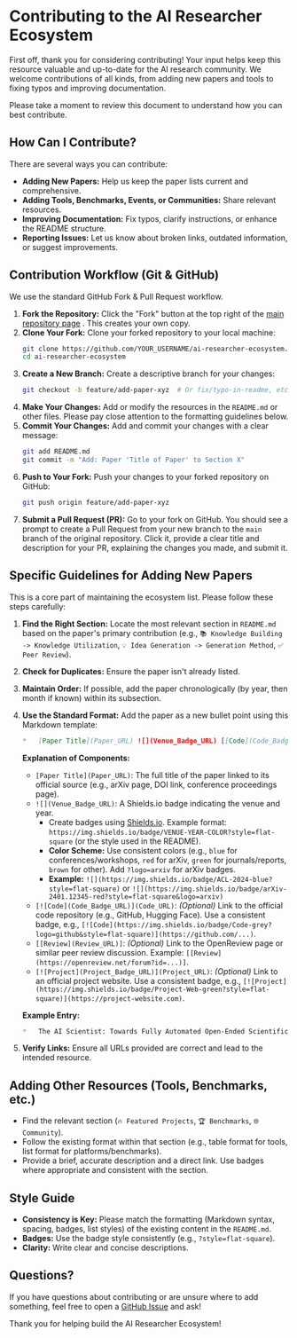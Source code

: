 # Contributing to the AI Researcher Ecosystem

First off, thank you for considering contributing! Your input helps keep this resource valuable and up-to-date for the AI research community. We welcome contributions of all kinds, from adding new papers and tools to fixing typos and improving documentation.

Please take a moment to review this document to understand how you can best contribute.

## How Can I Contribute?

There are several ways you can contribute:

*   **Adding New Papers:** Help us keep the paper lists current and comprehensive.
*   **Adding Tools, Benchmarks, Events, or Communities:** Share relevant resources.
*   **Improving Documentation:** Fix typos, clarify instructions, or enhance the README structure.
*   **Reporting Issues:** Let us know about broken links, outdated information, or suggest improvements.

## Contribution Workflow (Git & GitHub)

We use the standard GitHub Fork & Pull Request workflow.

1.  **Fork the Repository:** Click the "Fork" button at the top right of the [main repository page](https://github.com/ResearAI/Awesome-AI-Scientist/pulls) . This creates your own copy.
2.  **Clone Your Fork:** Clone your forked repository to your local machine:
    ```bash
    git clone https://github.com/YOUR_USERNAME/ai-researcher-ecosystem.git
    cd ai-researcher-ecosystem
    ```
3.  **Create a New Branch:** Create a descriptive branch for your changes:
    ```bash
    git checkout -b feature/add-paper-xyz  # Or fix/typo-in-readme, etc.
    ```
4.  **Make Your Changes:** Add or modify the resources in the `README.md` or other files. Please pay close attention to the formatting guidelines below.
5.  **Commit Your Changes:** Add and commit your changes with a clear message:
    ```bash
    git add README.md
    git commit -m "Add: Paper 'Title of Paper' to Section X"
    ```
6.  **Push to Your Fork:** Push your changes to your forked repository on GitHub:
    ```bash
    git push origin feature/add-paper-xyz
    ```
7.  **Submit a Pull Request (PR):** Go to your fork on GitHub. You should see a prompt to create a Pull Request from your new branch to the `main` branch of the original repository. Click it, provide a clear title and description for your PR, explaining the changes you made, and submit it.

## Specific Guidelines for Adding New Papers

This is a core part of maintaining the ecosystem list. Please follow these steps carefully:

1.  **Find the Right Section:** Locate the most relevant section in `README.md` based on the paper's primary contribution (e.g., `📚 Knowledge Building -> Knowledge Utilization`, `💡 Idea Generation -> Generation Method`, `✅ Peer Review`).
2.  **Check for Duplicates:** Ensure the paper isn't already listed.
3.  **Maintain Order:** If possible, add the paper chronologically (by year, then month if known) within its subsection.
4.  **Use the Standard Format:** Add the paper as a new bullet point using this Markdown template:

    ```markdown
    *   [Paper Title](Paper_URL) ![](Venue_Badge_URL) [[Code](Code_Badge_URL)](Code_URL) [[Review](Review_URL)] [[Project](Project_Badge_URL)](Project_URL)
    ```

    **Explanation of Components:**

    *   `[Paper Title](Paper_URL)`: The full title of the paper linked to its official source (e.g., arXiv page, DOI link, conference proceedings page).
    *   `![](Venue_Badge_URL)`: A Shields.io badge indicating the venue and year.
        *   Create badges using [Shields.io](https://shields.io/). Example format: `https://img.shields.io/badge/VENUE-YEAR-COLOR?style=flat-square` (or the style used in the README).
        *   **Color Scheme:** Use consistent colors (e.g., `blue` for conferences/workshops, `red` for arXiv, `green` for journals/reports, `brown` for other). Add `?logo=arxiv` for arXiv badges.
        *   **Example:** `![](https://img.shields.io/badge/ACL-2024-blue?style=flat-square)` or `![](https://img.shields.io/badge/arXiv-2401.12345-red?style=flat-square&logo=arxiv)`
    *   `[![Code](Code_Badge_URL)](Code_URL)`: *(Optional)* Link to the official code repository (e.g., GitHub, Hugging Face). Use a consistent badge, e.g., `[![Code](https://img.shields.io/badge/Code-grey?logo=github&style=flat-square)](https://github.com/...)`.
    *   `[[Review](Review_URL)]`: *(Optional)* Link to the OpenReview page or similar peer review discussion. Example: `[[Review](https://openreview.net/forum?id=...)]`.
    *   `[![Project](Project_Badge_URL)](Project_URL)`: *(Optional)* Link to an official project website. Use a consistent badge, e.g., `[![Project](https://img.shields.io/badge/Project-Web-green?style=flat-square)](https://project-website.com)`.

    **Example Entry:**
    ```markdown
    *   The AI Scientist: Towards Fully Automated Open-Ended Scientific Discovery [[Paper]](https://doi.org/10.48550/arXiv.2408.06292)![](https://img.shields.io/badge/arXiv-2024.08-red?style=flat-square&logo=arxiv) [![Code](https://img.shields.io/badge/Code-grey?logo=github&style=flat-square)](https://github.com/SakanaAI/AI-Scientist)
    ```

5.  **Verify Links:** Ensure all URLs provided are correct and lead to the intended resource.

## Adding Other Resources (Tools, Benchmarks, etc.)

*   Find the relevant section (`🔥 Featured Projects`, `🏆 Benchmarks`, `🌐 Community`).
*   Follow the existing format within that section (e.g., table format for tools, list format for platforms/benchmarks).
*   Provide a brief, accurate description and a direct link. Use badges where appropriate and consistent with the section.

## Style Guide

*   **Consistency is Key:** Please match the formatting (Markdown syntax, spacing, badges, list styles) of the existing content in the `README.md`.
*   **Badges:** Use the badge style consistently (e.g., `?style=flat-square`).
*   **Clarity:** Write clear and concise descriptions.

## Questions?

If you have questions about contributing or are unsure where to add something, feel free to open a [GitHub Issue](https://github.com/ResearAI/Awesome-AI-Scientist/issues) and ask!

Thank you for helping build the AI Researcher Ecosystem!
